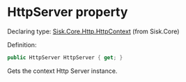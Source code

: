 <!--

Copyrights 2023 Sisk Framework - CypherPotato
Published under MIT license

!!! DO NOT EDIT THIS FILE !!!
This file was generated by a tool in the Sisk package. To edit the information in this documentation,
edit the XML documentation present in the Sisk source code.

-->


# HttpServer property

Declaring type: [Sisk.Core.Http.HttpContext](/spec/Sisk.Core.Http.HttpContext.md) (from Sisk.Core)


Definition:

```cs
public HttpServer HttpServer { get; }
```

Gets the context Http Server instance.

